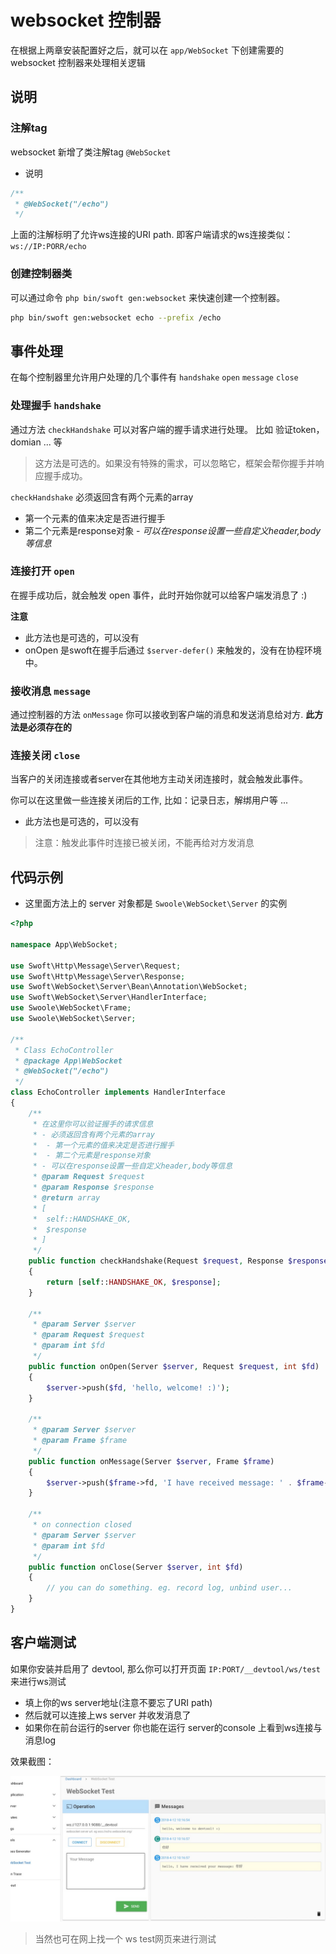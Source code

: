 # websocket 控制器

在根据上两章安装配置好之后，就可以在 `app/WebSocket` 下创建需要的 websocket 控制器来处理相关逻辑

## 说明

### 注解tag

websocket 新增了类注解tag `@WebSocket`

- 说明

```php
/**
 * @WebSocket("/echo")
 */
```

上面的注解标明了允许ws连接的URI path. 即客户端请求的ws连接类似： `ws://IP:PORR/echo`

### 创建控制器类

可以通过命令 `php bin/swoft gen:websocket` 来快速创建一个控制器。

```bash
php bin/swoft gen:websocket echo --prefix /echo
```

## 事件处理

在每个控制器里允许用户处理的几个事件有 `handshake` `open` `message` `close`

### 处理握手 `handshake`

通过方法 `checkHandshake` 可以对客户端的握手请求进行处理。 比如 验证token，domian ... 等

> 这方法是可选的。如果没有特殊的需求，可以忽略它，框架会帮你握手并响应握手成功。

`checkHandshake` 必须返回含有两个元素的array

  - 第一个元素的值来决定是否进行握手
  - 第二个元素是response对象 - _可以在response设置一些自定义header,body等信息_

### 连接打开 `open`

在握手成功后，就会触发 open 事件，此时开始你就可以给客户端发消息了 :)

**注意**

- 此方法也是可选的，可以没有
- onOpen 是swoft在握手后通过 `$server-defer()` 来触发的，没有在协程环境中。

### 接收消息 `message`

通过控制器的方法 `onMessage` 你可以接收到客户端的消息和发送消息给对方. **此方法是必须存在的**

### 连接关闭 `close`

当客户的关闭连接或者server在其他地方主动关闭连接时，就会触发此事件。

你可以在这里做一些连接关闭后的工作, 比如：记录日志，解绑用户等 ...

- 此方法也是可选的，可以没有

> 注意：触发此事件时连接已被关闭，不能再给对方发消息

## 代码示例

- 这里面方法上的 server 对象都是 `Swoole\WebSocket\Server` 的实例

```php
<?php

namespace App\WebSocket;

use Swoft\Http\Message\Server\Request;
use Swoft\Http\Message\Server\Response;
use Swoft\WebSocket\Server\Bean\Annotation\WebSocket;
use Swoft\WebSocket\Server\HandlerInterface;
use Swoole\WebSocket\Frame;
use Swoole\WebSocket\Server;

/**
 * Class EchoController
 * @package App\WebSocket
 * @WebSocket("/echo")
 */
class EchoController implements HandlerInterface
{
    /**
     * 在这里你可以验证握手的请求信息
     * - 必须返回含有两个元素的array
     *  - 第一个元素的值来决定是否进行握手
     *  - 第二个元素是response对象
     * - 可以在response设置一些自定义header,body等信息
     * @param Request $request
     * @param Response $response
     * @return array
     * [
     *  self::HANDSHAKE_OK,
     *  $response
     * ]
     */
    public function checkHandshake(Request $request, Response $response): array
    {
        return [self::HANDSHAKE_OK, $response];
    }

    /**
     * @param Server $server
     * @param Request $request
     * @param int $fd
     */
    public function onOpen(Server $server, Request $request, int $fd)
    {
        $server->push($fd, 'hello, welcome! :)');
    }

    /**
     * @param Server $server
     * @param Frame $frame
     */
    public function onMessage(Server $server, Frame $frame)
    {
        $server->push($frame->fd, 'I have received message: ' . $frame->data);
    }

    /**
     * on connection closed
     * @param Server $server
     * @param int $fd
     */
    public function onClose(Server $server, int $fd)
    {
        // you can do something. eg. record log, unbind user...
    }
}
```

## 客户端测试

如果你安装并启用了 devtool, 那么你可以打开页面 `IP:PORT/__devtool/ws/test` 来进行ws测试

- 填上你的ws server地址(注意不要忘了URI path)
- 然后就可以连接上ws server 并收发消息了
- 如果你在前台运行的server 你也能在运行 server的console 上看到ws连接与消息log

效果截图：

![ws-test-page](../images/ws-test-page.jpg)


> 当然也可在网上找一个 ws test网页来进行测试

